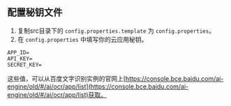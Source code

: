 ## 配置秘钥文件
1. 复制src目录下的 `config.properties.template` 为 `config.properties`。
2. 在 `config.properties` 中填写你的云应用秘钥。

```properties
APP_ID=
API_KEY=
SECRET_KEY=
```
这些值，可以从百度文字识别实例的官网上[https://console.bce.baidu.com/ai-engine/old/#/ai/ocr/app/list](https://console.bce.baidu.com/ai-engine/old/#/ai/ocr/app/list)获取。
